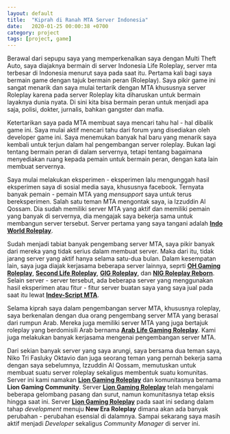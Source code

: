 ```yaml
---
layout: default
title:  "Kiprah di Ranah MTA Server Indonesia"
date:   2020-01-25 00:00:38 +0700
category: project
tags: [project, game]
---
```


Berawal dari sepupu saya yang memperkenalkan saya dengan Multi Theft Auto, saya diajaknya bermain di server Indonesia Life Roleplay, server mta terbesar di Indonesia menurut saya pada saat itu. Pertama kali bagi saya bermain game dengan tajuk bermain peran (Roleplay). Saya pikir game ini sangat menarik dan saya mulai tertarik dengan MTA khususnya server Roleplay karena pada server Roleplay kita diharuskan untuk bermain layaknya dunia nyata. Di sini kita bisa bermain peran untuk menjadi apa saja, polisi, dokter, jurnalis, bahkan gangster dan mafia.

Ketertarikan saya pada MTA membuat saya mencari tahu hal - hal dibalik game ini. Saya mulai aktif mencari tahu dari forum yang disediakan oleh developer game ini. Saya menemukan banyak hal baru yang menarik saya kembali untuk terjun dalam hal pengembangan server roleplay. Bukan lagi tentang bermain peran di dalam servernya, tetapi tentang bagaimana menyediakan ruang kepada pemain untuk bermain peran, dengan kata lain membuat servernya.

Saya mulai melakukan eksperimen - eksperimen lalu mengunggah hasil eksperimen saya di sosial media saya, khususnya facebook. Ternyata banyak pemain - pemain MTA yang *mensupport* saya untuk terus bereksperimen. Salah satu teman MTA mengontak saya, ia Izzuddin Al Qossam. Dia sudah memiliki server MTA yang aktif dan memiliki pemain yang banyak di servernya, dia mengajak saya bekerja sama untuk membangun server tersebut. Server pertama yang saya tangani adalah <a href="https://www.facebook.com/groups/indoworldgamingcommunity/" target="_blank"> **Indo World Roleplay**</a>.

Sudah menjadi tabiat banyak pengembang server MTA, saya pikir banyak dari mereka yang tidak serius dalam membuat server. Maka dari itu, tidak jarang server yang aktif hanya selama satu-dua bulan. Dalam kesempatan lain, saya juga diajak kerjasama beberapa server lainnya, seprti <a href="https://www.facebook.com/ohgamingroleplay/" target="_blank">**OH Gaming Roleplay**</a>, <a href="https://www.facebook.com/secondliferp/" target="_blank">**Second Life Roleplay**</a>, <a href="https://www.facebook.com/Go-Indo-Gaming-Roleplay-895143010544629/" target="_blank">**GIG Roleplay**</a>, dan <a href="https://www.facebook.com/NextIndonesianGaming/" target="_blank">**NIG Roleplay Reborn**</a>. Selain server - server tersebut, ada beberapa server yang menggunakan hasil eksperimen atau fitur - fitur server buatan saya yang saya jual pada saat itu lewat <a href="https://www.facebook.com/IndevScript/" target="_blank">**Indev-Script MTA**</a>.

Selama kiprah saya dalam pengembangan server MTA, khususnya roleplay, saya berkenalan dengan dua orang pengembang server MTA yang berasal dari rumpun Arab. Mereka juga memiliki server MTA yang juga bertajuk roleplay yang berdomisili Arab bernama <a href="https://www.facebook.com/groups/677711059052868/" target="_blank">**Arab Life Gaming Roleplay**</a>. Kami juga melakukan banyak kerjasama mengenai pengembangan server MTA.

Dari sekian banyak server yang saya arungi, saya bersama dua teman saya, Niko Tri Fasluky Oktavio dan juga seorang teman yang pernah bekerja sama dengan saya sebelumnya, Izzuddin Al Qossam, memutuskan untuk membuat suatu server roleplay sekaligus membentuk suatu komunitas. Server ini kami namakan <a href="http://www.liongaming.org/" target="_blank"> **Lion Gaming Roleplay**</a> dan komunitasnya bernama **Lion Gaming Community**. Server <a href="http://www.liongaming.org/" target="_blank"> **Lion Gaming Roleplay**</a> telah mengalami beberapa gelombang pasang dan surut, namun komunitasnya tetap eksis hingga saat ini. Server <a href="http://www.liongaming.org/" target="_blank"> **Lion Gaming Roleplay**</a> pada saat ini sedang dalam tahap *development* menuju **New Era Roleplay** dimana akan ada banyak perubahan - perubahan esensial di dalamnya. Sampai sekarang saya masih aktif menjadi *Developer* sekaligus *Community Manager* di server ini.






